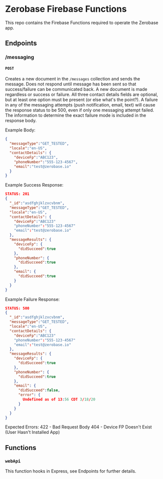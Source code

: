 # Zerobase Firebase Functions
This repo contains the Firebase Functions required to operate the Zerobase app. 

## Endpoints
### /messaging
#### `POST`
Creates a new document in the `/messages` collection and sends the message. Does not respond until message has been sent so that success/failure can be communicated back. A new document is made regardless or success or failure. All three contact details fields are optional, but at least one option must be present (or else what's the point?). A failure in any of the messaging attempts (push notification, email, text) will cause the response status to be 500, even if only one messaging attempt failed. The information to determine the exact failure mode is included in the response body.

Example Body:
```json
{
  "messageType":"GET_TESTED",
  "locale":"en-US",
  "contactDetails": {
    "deviceFp":"ABC123",
    "phoneNumber":"555-123-4567",
    "email":"test@zerobase.io"
  }
}
```

Example Success Response:
```json
STATUS: 201
{
  "_id":"asdfghjklzxcvbnm",
  "messageType":"GET_TESTED",
  "locale":"en-US",
  "contactDetails": {
    "deviceFp":"ABC123"
    "phoneNumber":"555-123-4567"
    "email":"test@zerobase.io"
  },
  "messageResults": {
    "deviceFp": {
      "didSucceed":true
    },
    "phoneNumber": {
      "didSucceed":true
    },
    "email": {
      "didSucceed":true
    }
  }
}
```

Example Failure Response:
```json
STATUS: 500
{
  "_id":"asdfghjklzxcvbnm",
  "messageType":"GET_TESTED",
  "locale":"en-US",
  "contactDetails": {
    "deviceFp":"ABC123"
    "phoneNumber":"555-123-4567"
    "email":"test@zerobase.io"
  },
  "messageResults": {
    "deviceFp": {
      "didSucceed":true
    },
    "phoneNumber": {
      "didSucceed":true
    },
    "email": {
      "didSucceed":false,
      "error": {
        Undefined as of 13:56 CDT 3/18/20
      }
    }
  }
}
```

Expected Errors:
422 - Bad Request Body
404 - Device FP Doesn't Exist (User Hasn't Installed App)

## Functions
### `webApi`
This function hooks in Express, see Endpoints for further details.
